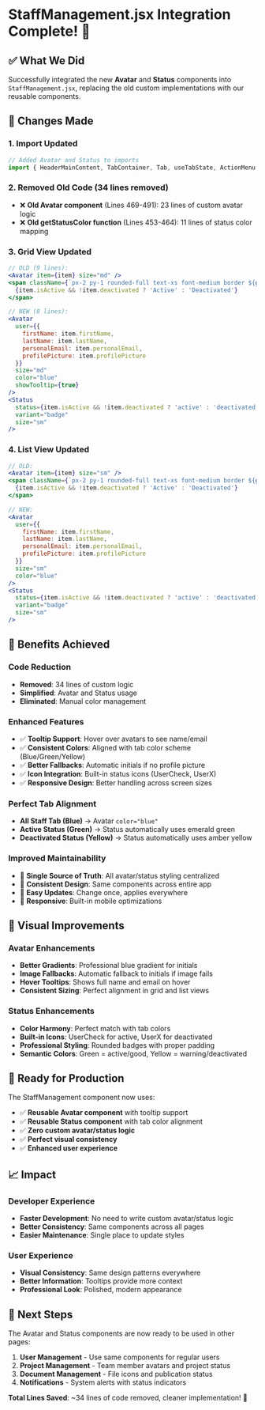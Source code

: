 # StaffManagement.jsx Integration Complete! 🎉

## ✅ What We Did

Successfully integrated the new **Avatar** and **Status** components into `StaffManagement.jsx`, replacing the old custom implementations with our reusable components.

## 🔄 Changes Made

### 1. **Import Updated**
```jsx
// Added Avatar and Status to imports
import { HeaderMainContent, TabContainer, Tab, useTabState, ActionMenu, SearchBar, SortModal, BulkModal, Pagination, useSortModal, useBulkModal, usePagination, Avatar, Status } from '../../components/portal_main_content';
```

### 2. **Removed Old Code (34 lines removed)**
- ❌ **Old Avatar component** (Lines 469-491): 23 lines of custom avatar logic
- ❌ **Old getStatusColor function** (Lines 453-464): 11 lines of status color mapping

### 3. **Grid View Updated**
```jsx
// OLD (9 lines):
<Avatar item={item} size="md" />
<span className={`px-2 py-1 rounded-full text-xs font-medium border ${getStatusColor(status)}`}>
  {item.isActive && !item.deactivated ? 'Active' : 'Deactivated'}
</span>

// NEW (8 lines):
<Avatar 
  user={{
    firstName: item.firstName,
    lastName: item.lastName,
    personalEmail: item.personalEmail,
    profilePicture: item.profilePicture
  }}
  size="md"
  color="blue"
  showTooltip={true}
/>
<Status 
  status={item.isActive && !item.deactivated ? 'active' : 'deactivated'}
  variant="badge"
  size="sm"
/>
```

### 4. **List View Updated**
```jsx
// OLD:
<Avatar item={item} size="sm" />
<span className={`px-2 py-1 rounded-full text-xs font-medium border ${getStatusColor(status)} text-center`}>
  {item.isActive && !item.deactivated ? 'Active' : 'Deactivated'}
</span>

// NEW:
<Avatar 
  user={{
    firstName: item.firstName,
    lastName: item.lastName,
    personalEmail: item.personalEmail,
    profilePicture: item.profilePicture
  }}
  size="sm"
  color="blue"
/>
<Status 
  status={item.isActive && !item.deactivated ? 'active' : 'deactivated'}
  variant="badge"
  size="sm"
/>
```

## 🎯 **Benefits Achieved**

### **Code Reduction**
- **Removed**: 34 lines of custom logic
- **Simplified**: Avatar and Status usage
- **Eliminated**: Manual color management

### **Enhanced Features**
- ✅ **Tooltip Support**: Hover over avatars to see name/email
- ✅ **Consistent Colors**: Aligned with tab color scheme (Blue/Green/Yellow)
- ✅ **Better Fallbacks**: Automatic initials if no profile picture
- ✅ **Icon Integration**: Built-in status icons (UserCheck, UserX)
- ✅ **Responsive Design**: Better handling across screen sizes

### **Perfect Tab Alignment**
- **All Staff Tab (Blue)** → Avatar `color="blue"`
- **Active Status (Green)** → Status automatically uses emerald green
- **Deactivated Status (Yellow)** → Status automatically uses amber yellow

### **Improved Maintainability**
- 🔧 **Single Source of Truth**: All avatar/status styling centralized
- 🎨 **Consistent Design**: Same components across entire app
- 🚀 **Easy Updates**: Change once, applies everywhere
- 📱 **Responsive**: Built-in mobile optimizations

## 🎨 **Visual Improvements**

### **Avatar Enhancements**
- **Better Gradients**: Professional blue gradient for initials
- **Image Fallbacks**: Automatic fallback to initials if image fails
- **Hover Tooltips**: Shows full name and email on hover
- **Consistent Sizing**: Perfect alignment in grid and list views

### **Status Enhancements**
- **Color Harmony**: Perfect match with tab colors
- **Built-in Icons**: UserCheck for active, UserX for deactivated
- **Professional Styling**: Rounded badges with proper padding
- **Semantic Colors**: Green = active/good, Yellow = warning/deactivated

## 🚀 **Ready for Production**

The StaffManagement component now uses:
- ✅ **Reusable Avatar component** with tooltip support
- ✅ **Reusable Status component** with tab color alignment
- ✅ **Zero custom avatar/status logic**
- ✅ **Perfect visual consistency**
- ✅ **Enhanced user experience**

## 📈 **Impact**

### **Developer Experience**
- **Faster Development**: No need to write custom avatar/status logic
- **Better Consistency**: Same components across all pages
- **Easier Maintenance**: Single place to update styles

### **User Experience**
- **Visual Consistency**: Same design patterns everywhere
- **Better Information**: Tooltips provide more context
- **Professional Look**: Polished, modern appearance

## 🎯 **Next Steps**

The Avatar and Status components are now ready to be used in other pages:
1. **User Management** - Use same components for regular users
2. **Project Management** - Team member avatars and project status
3. **Document Management** - File icons and publication status
4. **Notifications** - System alerts with status indicators

**Total Lines Saved**: ~34 lines of code removed, cleaner implementation! 🎉





























